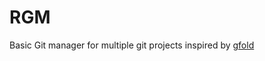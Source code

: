 # RGM

Basic Git manager for multiple git projects inspired by
[gfold](https://github.com/nickgerace/gfold)
